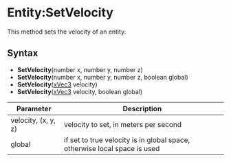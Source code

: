 # Entity:SetVelocity

This method sets the velocity of an entity.

## Syntax

- **SetVelocity**(number x, number y, number z)
- **SetVelocity**(number x, number y, number z, boolean global)
- **SetVelocity**([xVec3](xVec3.md) velocity)
- **SetVelocity**([xVec3](xVec3.md) velocity, boolean global)

| Parameter | Description |
| --- | --- |
| velocity, (x, y, z) | velocity to set, in meters per second |
| global | if set to true velocity is in global space, otherwise local space is used |
